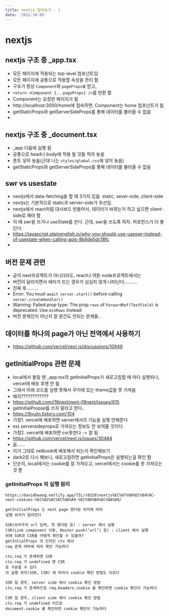 ```yaml
---
title: nextjs 알아보기 - 1
date: '2022-10-05'
---
```


# nextjs

## nextjs 구조 중 _app.tsx
- 모든 페이지에 적용되는 top-level 컴포넌트임
- 모든 페이지에 공통으로 적용할 속성을 관리 함
- 구조가 항상 `Component`와 `pageProps를` 받고, 
- `return <Component {...pageProps} />`를 반환 함
- Component는 요청한 페이지가 됨
- http://localhost:3000/home에 접속하면, Component는 home 컴포넌트가 됨
- getStaticProps와 getServerSideProps를 통해 데이터를 불러올 수 없음
- 
## nextjs 구조 중 _document.tsx
- _app 다음에 실행 됨
- 공통으로 head나 body에 적용 될 것들 적어 놓음
- 폰트 넣어 놓음(근데 나는 `styles/global.css`에 넣어 놓음)
- getStaticProps와 getServerSideProps를 통해 데이터를 불러올 수 없음

## swr vs usestate
- nextjs에서 data-fetching을 할 때 3가지 있음. static, sever-side, client-side
- nextjs는 기본적으로 static과 server-side가 우선임.
- nextjs에서 react처럼 대시보드 만들어서, 데이터가 바뀌는거 하고 싶으면 client-side로 해야 함
- 이 때 swr을 쓰거나 useState를 쓴다. 근데, swr을 쓰도록 하자. 퍼포먼스거 더 좋단다.
- https://javascript.plainenglish.io/why-you-should-use-useswr-instead-of-usestate-when-calling-apis-8b6de5dc18fc
- 


## 버전 문제 관련
- 굳이 next프로젝트가 아니더라도, react나 여튼 node프로젝트에서는
- 버전이 달라지면서 에러가 뜨는 경우가 심심치 않게 나타난다..........
- 진짜 후......... 
- Error: You must `await server.start()` before calling `server.createHandler()`
- Warning: Failed prop type: The prop `rows` of `ForwardRef(TextField)` is deprecated. Use `minRows` instead
- 버전 문제인지 아닌지 잘 분간도 안되는 문제들..

## 데이터를 하나의 page가 아닌 전역에서 사용하기
- https://github.com/vercel/next.js/discussions/10949

## getInitialProps 관련 문제
- local에서 돌릴 땐 _app.tsx의 getInitialProps가 새로고침할 때 마다 실행되나, vercel에 배포 후엔 안 됨
- 그래서 아래 코드를 실행 못해서 쿠키에 있는 theme값을 못 가져옴
- 왜지????????????
- https://github.com/i18next/next-i18next/issues/615
- getInitialPropse를 쓰지 말라고 한다..
- https://9yujin.tistory.com/104
- 가정1. vercel에 배포하면 server에서의 기능을 실행 안해준다
- ex) serversideprops로 가져오는 정보도 안 보여줄 것이다
- 가정2. vercel에 배포하면 csr못한다 -> 잘 됨
- https://github.com/vercel/next.js/issues/30484
- 음......
- 이거 그대로 netbook에 배포해서 되는지 확인해보기
- dark2로 다시 해보니, 새로고침하면 getInitialProps은 실행되는걸 확인 함
- 단순히, local에서는 cookie를 잘 가져오고, vercel에서는 cookie를 못 가져오는 것 뿐

### getInitialProps 의 실행 원리
```
https://davidhwang.netlify.app/TIL/(0320)nextjs%EC%97%90%EC%84%9C-next-cookies-%EC%82%AC%EC%9A%A9-%EC%9D%B4%EC%8A%88/  

getInitialProps 는 next page 렌더링 위치에 따라
실행 위치가 달라진다

SSR(브라우저 url 입력, 첫 렌더링 등) : server 에서 실행
CSR(Link component 이동, Router.push(‘url’) 등) : client 에서 실행
위에 SSR과 CSR을 어떻게 확인할 수 있을까?
getIntialProps 의 인자인 ctx 에서
req 존재 여부에 따라 확인 가능하다

ctx.req 가 존재하면 SSR
ctx.req 가 undefined 면 CSR
로 구분할 수 있다
각 실행 위치(SSR, CSR) 에 따라서 cookie 확인 방법도 다르다

SSR 일 경우, server side 에서 cookie 확인 방법
ctx.req 가 존재하므로 req.headers.cookie 를 확인하면 cookie 확인이 가능하다

CSR 일 경우, client side 에서 cookie 확인 방법
ctx.req 가 undefined 이므로
document.cookie 를 확인하면 cookie 확인이 가능하다
```

